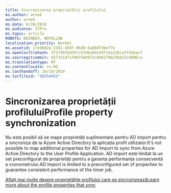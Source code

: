 ```yaml
---
title: Sincronizarea proprietății profilului
ms.author: arnek
author: arnek
ms.date: 6/20/2018
ms.audience: ITPro
ms.topic: article
ROBOTS: NOINDEX, NOFOLLOW
localization_priority: Normal
ms.assetid: 17e9882a-2341-459f-86d8-6ad8df3bef7e
ms.openlocfilehash: 3f2fd97bd357c6fd6a94cb9715a316ca7fd1bacf
ms.sourcegitcommit: 037331d71f06750d972c0b6278b23bb15c4806ca
ms.translationtype: MT
ms.contentlocale: ro-RO
ms.lasthandoff: 10/18/2019
ms.locfileid: "36554453"
---
```

# <a name="profile-property-synchronization"></a><span data-ttu-id="e9d23-102">Sincronizarea proprietății profilului</span><span class="sxs-lookup"><span data-stu-id="e9d23-102">Profile property synchronization</span></span>

<span data-ttu-id="e9d23-103">Nu este posibil să se mape proprietăți suplimentare pentru AD import pentru a sincroniza de la Azure Active Directory la aplicația profil utilizator.</span><span class="sxs-lookup"><span data-stu-id="e9d23-103">It's not possible to map additional properties for AD Import to sync from Azure Active Directory to the User Profile Application.</span></span> <span data-ttu-id="e9d23-104">AD import este limitat la un set preconfigurat de proprietăți pentru a garanta performanța consecventă a cronometrului.</span><span class="sxs-lookup"><span data-stu-id="e9d23-104">AD Import is limited to a preconfigured set of properties to guarantee consistent performance of the timer job.</span></span>
  
[<span data-ttu-id="e9d23-105">Aflați mai multe despre proprietățile profilului care se sincronizează</span><span class="sxs-lookup"><span data-stu-id="e9d23-105">Learn more about the profile properties that sync</span></span>](https://go.microsoft.com/fwlink/?linkid=875671)
  


